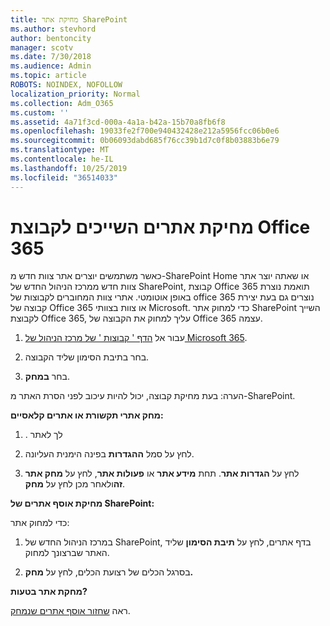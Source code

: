 ```yaml
---
title: מחיקת אתר SharePoint
ms.author: stevhord
author: bentoncity
manager: scotv
ms.date: 7/30/2018
ms.audience: Admin
ms.topic: article
ROBOTS: NOINDEX, NOFOLLOW
localization_priority: Normal
ms.collection: Adm_O365
ms.custom: ''
ms.assetid: 4a71f3cd-000a-4a1a-b42a-15b70a8fb6f8
ms.openlocfilehash: 19033fe2f700e940432428e212a5956fcc06b0e6
ms.sourcegitcommit: 0b06093dabd685f76cc39b1d7c0f8b03883b6e79
ms.translationtype: MT
ms.contentlocale: he-IL
ms.lasthandoff: 10/25/2019
ms.locfileid: "36514033"
---
```

# <a name="delete-sites-that-belong-to-an-office-365-group"></a>מחיקת אתרים השייכים לקבוצת Office 365

כאשר משתמשים יוצרים אתר צוות חדש מ-SharePoint Home או שאתה יוצר אתר צוות חדש ממרכז הניהול החדש של SharePoint, קבוצת Office 365 תואמת נוצרת באופן אוטומטי. אתרי צוות המחוברים לקבוצות של office 365 נוצרים גם בעת יצירת קבוצה של Office 365 או צוות בצוותי Microsoft. כדי למחוק אתר SharePoint השייך לקבוצת Office 365, עליך למחוק את הקבוצה של Office 365 עצמה. 
  
1. עבור אל [הדף ' קבוצות ' של מרכז הניהול של Microsoft 365](https://portal.office.com/adminportal/home#/groups).
    
2. בחר בתיבת הסימון שליד הקבוצה.
    
3. בחר **במחק**.
    
הערה: בעת מחיקת קבוצה, יכול להיות עיכוב לפני הסרת האתר מ-SharePoint.
  
**מחק אתרי תקשורת או אתרים קלאסיים:**

1. . לך לאתר
  
2. לחץ על סמל **ההגדרות** בפינה הימנית העליונה. 
  
3. לחץ על **הגדרות אתר**. תחת **מידע אתר** או **פעולות אתר**, לחץ על **מחק אתר זה**ולאחר מכן לחץ על **מחק**.
  
**מחיקת אוסף אתרים של SharePoint:**

כדי למחוק אתר:
  
1. במרכז הניהול החדש של SharePoint, בדף אתרים, לחץ על **תיבת הסימון** שליד האתר שברצונך למחוק. 
    
2. בסרגל הכלים של רצועת הכלים, לחץ על **מחק.**
    
**מחקת אתר בטעות?**

ראה [שחזור אוסף אתרים שנמחק](https://go.microsoft.com/fwlink/?linkid=867660).
  

